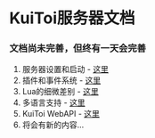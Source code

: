 # KuiToi服务器文档

### 文档尚未完善，但终有一天会完善

1. 服务器设置和启动 - [这里](./setup)
2. 插件和事件系统 - [这里](./plugins)
3. Lua的细微差别 - [这里](./plugins/lua)
4. 多语言支持 - [这里](./multilanguage)
5. KuiToi WebAPI - [这里](./web)
6. 将会有新的内容...